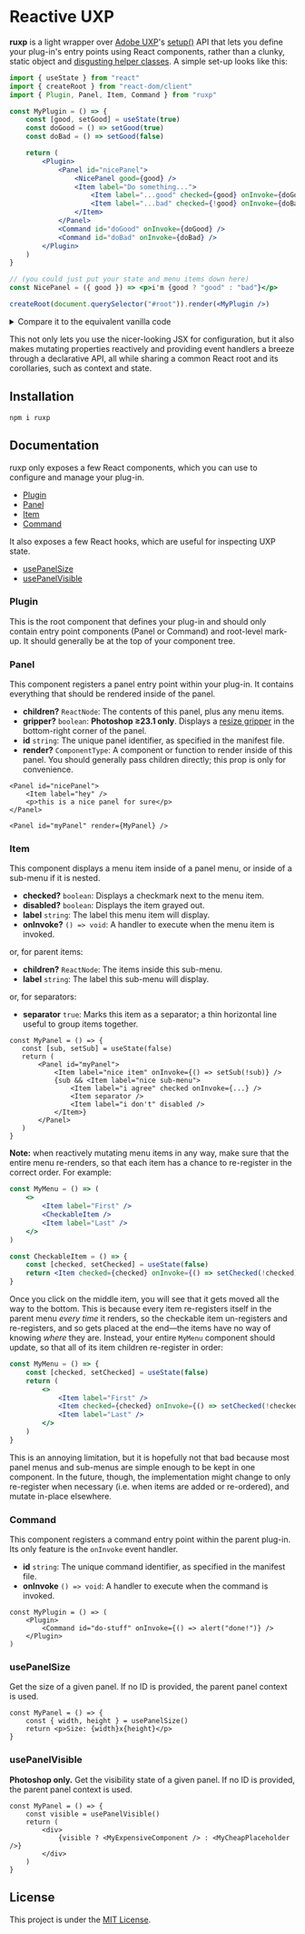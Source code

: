 # Reactive UXP

**ruxp** is a light wrapper over [Adobe UXP](https://developer.adobe.com/photoshop/)'s [setup()](https://developer.adobe.com/indesign/uxp/plugins/tutorials/adding-command-entrypoints/) API that lets you define your plug-in's entry points using React components, rather than a clunky, static object and [disgusting helper classes](https://github.com/AdobeDocs/uxp-photoshop-plugin-samples/blob/1928d832d9351627a319de6e341e3cfad0ef9ced/ui-react-starter/src/controllers/PanelController.jsx). A simple set-up looks like this:

```jsx
import { useState } from "react"
import { createRoot } from "react-dom/client"
import { Plugin, Panel, Item, Command } from "ruxp"

const MyPlugin = () => {
    const [good, setGood] = useState(true)
    const doGood = () => setGood(true)
    const doBad = () => setGood(false)

    return (
        <Plugin>
            <Panel id="nicePanel">
                <NicePanel good={good} />
                <Item label="Do something...">
                    <Item label="...good" checked={good} onInvoke={doGood} />
                    <Item label="...bad" checked={!good} onInvoke={doBad} />
                </Item>
            </Panel>
            <Command id="doGood" onInvoke={doGood} />
            <Command id="doBad" onInvoke={doBad} />
        </Plugin>
    )
}

// (you could just put your state and menu items down here)
const NicePanel = ({ good }) => <p>i'm {good ? "good" : "bad"}</p>

createRoot(document.querySelector("#root")).render(<MyPlugin />)
```

<details>
    <summary>Compare it to the equivalent vanilla code</summary>

```jsx
import { entrypoints } from "uxp"
import { createRoot } from "react-dom/client"
import { useState, useEffect, useSyncExternalStore } from "react"

entrypoints.setup({
    panels: {
        nicePanel: {
            create(root) {
                createRoot(root).render(<NicePanel />)
            },
            menuItems: [
                {
                    id: "doSomething",
                    label: "Do something...",
                    submenu: [
                        { id: "doSomethingGood", label: "...good", checked: true },
                        { id: "doSomethingBad", label: "...bad" }
                    ]
                }
            ],
            invokeMenu(id) {
                if (id == "doSomethingGood") goodness.doGood()
                else if (id == "doSomethingBad") goodness.doBad()
            }
        }
    },
    commands: {
        doGood: {
            run: () => goodness.doGood()
        },
        doBad: {
            run: () => goodness.doBad()
        }
    }
})

// (this is a "store")
const goodness = {
    state: true,
    doGood: () => ((this.state = true), this.update?.()),
    doBad: () => ((this.state = false), this.update?.())
}

function NicePanel() {
    const good = useSyncExternalStore(
        cb => {
            goodness.update = cb
            return () => delete goodness.update
        },
        () => goodness.state
    )

    useEffect(() => {
        const getItem = id => entrypoints.getPanel("nicePanel").menuItems.getItem(id)
        getItem("doSomethingGood").checked = good
        getItem("doSomethingBad").checked = !good
    }, [good])

    return <p>i'm {good ? "good" : "bad"}</p>
}
```

(At this point, you'd want to use a global state management library). In this case, you don't actually need to `useEffect` because the state lives outside, but it helps to illustrate what it would look like if you needed to derive UXP state from existing React state.

---

</details>

This not only lets you use the nicer-looking JSX for configuration, but it also makes mutating properties reactively and providing event handlers a breeze through a declarative API, all while sharing a common React root and its corollaries, such as context and state.

## Installation

```
npm i ruxp
```

## Documentation

<!-- #region doc-gen -->

ruxp only exposes a few React components, which you can use to configure and manage your plug-in.

-   [Plugin](#Plugin)
-   [Panel](#Panel)
-   [Item](#Item)
-   [Command](#Command)

It also exposes a few React hooks, which are useful for inspecting UXP state.

-   [usePanelSize](#usePanelSize)
-   [usePanelVisible](#usePanelVisible)

### Plugin

This is the root component that defines your plug-in and should only contain entry point components
(Panel or Command) and root-level mark-up. It should generally be at the top of your component tree.

### Panel

This component registers a panel entry point within your plug-in. It contains everything that
should be rendered inside of the panel.

-   **children?** `ReactNode`: The contents of this panel, plus any menu items.
-   **gripper?** `boolean`: **Photoshop ≥23.1 only**. Displays a [resize gripper](https://developer.adobe.com/photoshop/uxp/2022/ps_reference/media/photoshopcore/#suppressresizegripper) in the bottom-right corner of the panel.
-   **id** `string`: The unique panel identifier, as specified in the manifest file.
-   **render?** `ComponentType`: A component or function to render inside of this panel. You should generally pass children directly; this prop is only for convenience.

```tsx
<Panel id="nicePanel">
    <Item label="hey" />
    <p>this is a nice panel for sure</p>
</Panel>
```

```tsx
<Panel id="myPanel" render={MyPanel} />
```

### Item

This component displays a menu item inside of a panel menu, or inside of a sub-menu if it is nested.

-   **checked?** `boolean`: Displays a checkmark next to the menu item.
-   **disabled?** `boolean`: Displays the item grayed out.
-   **label** `string`: The label this menu item will display.
-   **onInvoke?** `() => void`: A handler to execute when the menu item is invoked.

or, for parent items:

-   **children?** `ReactNode`: The items inside this sub-menu.
-   **label** `string`: The label this sub-menu will display.

or, for separators:

-   **separator** `true`: Marks this item as a separator; a thin horizontal line useful to group items together.

```tsx
const MyPanel = () => {
   const [sub, setSub] = useState(false)
   return (
       <Panel id="myPanel">
           <Item label="nice item" onInvoke={() => setSub(!sub)} />
           {sub && <Item label="nice sub-menu">
               <Item label="i agree" checked onInvoke={...} />
               <Item separator />
               <Item label="i don't" disabled />
           </Item>}
       </Panel>
   )
}
```

**Note:** when reactively mutating menu items in any way, make sure that the entire menu re-renders, so that each item has a chance to re-register in the correct order. For example:

```jsx
const MyMenu = () => (
    <>
        <Item label="First" />
        <CheckableItem />
        <Item label="Last" />
    </>
)

const CheckableItem = () => {
    const [checked, setChecked] = useState(false)
    return <Item checked={checked} onInvoke={() => setChecked(!checked)} />
}
```

Once you click on the middle item, you will see that it gets moved all the way to the bottom. This is because every item re-registers itself in the parent menu _every time_ it renders, so the checkable item un-registers and re-registers, and so gets placed at the end—the items have no way of knowing _where_ they are. Instead, your entire `MyMenu` component should update, so that all of its item children re-register in order:

```jsx
const MyMenu = () => {
    const [checked, setChecked] = useState(false)
    return (
        <>
            <Item label="First" />
            <Item checked={checked} onInvoke={() => setChecked(!checked)} />
            <Item label="Last" />
        </>
    )
}
```

This is an annoying limitation, but it is hopefully not that bad because most panel menus and sub-menus are simple enough to be kept in one component. In the future, though, the implementation might change to only re-register when necessary (i.e. when items are added or re-ordered), and mutate in-place elsewhere.

### Command

This component registers a command entry point within the parent plug-in. Its only feature is the `onInvoke` event handler.

-   **id** `string`: The unique command identifier, as specified in the manifest file.
-   **onInvoke** `() => void`: A handler to execute when the command is invoked.

```tsx
const MyPlugin = () => (
    <Plugin>
        <Command id="do-stuff" onInvoke={() => alert("done!")} />
    </Plugin>
)
```

### usePanelSize

Get the size of a given panel. If no ID is provided, the parent panel context is used.

```tsx
const MyPanel = () => {
    const { width, height } = usePanelSize()
    return <p>Size: {width}x{height}</p>
}
```

### usePanelVisible

**Photoshop only.** Get the visibility state of a given panel. If no ID is provided, the parent panel context is used.

```tsx
const MyPanel = () => {
    const visible = usePanelVisible()
    return (
        <div>
            {visible ? <MyExpensiveComponent /> : <MyCheapPlaceholder />}
        </div>
    )
}
```
<!-- #endregion -->

## License

This project is under the [MIT License](./license).
